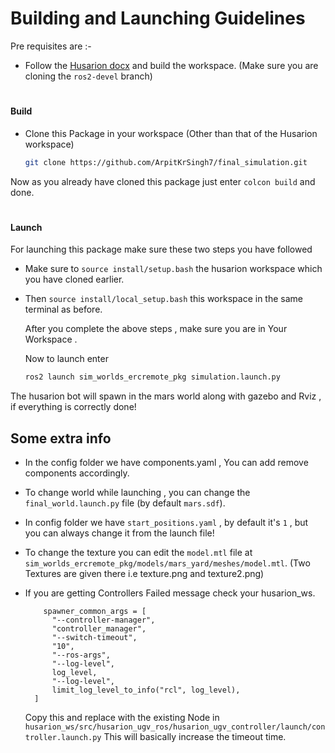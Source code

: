 # Building and Launching Guidelines

Pre requisites are :-

- Follow the [Husarion docx](https://github.com/husarion/husarion_ugv_ros/tree/ros2-devel) and build the workspace. (Make sure you are cloning the `ros2-devel` branch)

#

#### Build

- Clone this Package in your workspace (Other than that of the Husarion workspace)
  ```bash
  git clone https://github.com/ArpitKrSingh7/final_simulation.git
  ```

Now as you already have cloned this package just enter `colcon build` and done.

#

#### Launch

For launching this package make sure these two steps you have followed

- Make sure to `source install/setup.bash` the husarion workspace which you have cloned earlier.
- Then `source install/local_setup.bash` this workspace in the same terminal as before.

  After you complete the above steps , make sure you are in Your Workspace .

  Now to launch enter

  ```bash
  ros2 launch sim_worlds_ercremote_pkg simulation.launch.py
  ```

The husarion bot will spawn in the mars world along with gazebo and Rviz , if everything is correctly done!

## Some extra info

- In the config folder we have components.yaml , You can add remove components accordingly.
- To change world while launching , you can change the `final_world.launch.py` file (by default `mars.sdf`).
- In config folder we have `start_positions.yaml` , by default it's `1` , but you can always change it from the launch file!

- To change the texture you can edit the `model.mtl` file at `sim_worlds_ercremote_pkg/models/mars_yard/meshes/model.mtl`. (Two Textures are given there i.e texture.png and texture2.png)

- If you are getting Controllers Failed message check your husarion_ws.

  ```
      spawner_common_args = [
        "--controller-manager",
        "controller_manager",
        "--switch-timeout",
        "10",
        "--ros-args",
        "--log-level",
        log_level,
        "--log-level",
        limit_log_level_to_info("rcl", log_level),
    ]
  ```

  Copy this and replace with the existing Node in `husarion_ws/src/husarion_ugv_ros/husarion_ugv_controller/launch/controller.launch.py` This will basically increase the timeout time.
